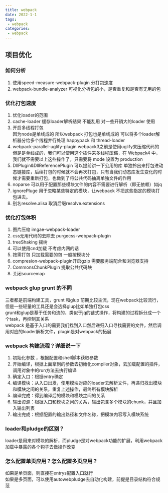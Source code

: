```yaml
---
title: webpack
date: 2022-1-1
tags:
 - webpack
categories:
 - webpack
---
```

<!--
 * @Descripttion: ----描述----
 * @version: 1.0
 * @Author: 张鹏
 * @Date: 2022-01-01 23:14:49
 * @LastEditors: 张鹏
 * @LastEditTime: 2022-01-09 16:04:11
-->

## 项目优化

### 如何分析
1. 使用speed-measure-webpack-plugin 分打包速度
2. webpack-bundle-analyzer 可视化分析包的小，是否重复和是否有无用的包

### 优化打包速度
1. 优化loader的范围 
2. cache-loader 缓存loader解析结果 不能乱用 对一些开销大的loader 使用
3. 开启多线程打包  
因为node是单线成的 所以webpack 打包也是单线成的 可以将多个loader解析器分给多个线程并行处理
happypack 和 thread-loader
4. webpack-parallel-uglify-plugin 
webpack3之前是使用uglify来压缩代码的但是是单线成的，我们可以使用这个插件来多线程压缩，在 Webpack4 中，我们就不需要以上这些操作了，只需要将 mode 设置为 production
5. DllPlugin&DllReferencePlugin
可以提前讲一下公用的库 单独拎出来打包进动态链接库，后续打包的时候就不会再次打包，只有当我们动态库发生变化的时候才需要重新打包，也做到了将公共代码抽离单独文件的作用
6. noparse 可以用于配置那些模块文件的内容不需要进行解析（即无依赖）如jq
7. ignorePluge 用于忽略某些特定的模块，让webpack 不把这些指定的模块打包进去。
8. 别名resolve.alisa 取消后缀resolve.extensions
### 优化打包体积
1. 图片压缩 imgae-webpack-loader
2. css无用代码的去除去 purgecss-webpack-plugin
3. treeShaking 摇树
4. 可以使用cnd加载 不考虑内网的话
5. 按需打包 只加载需要的包 一般按模块分
6. compresion-webpack-plugin开启gzip 需要服务端配合和浏览器支持
7. CommonsChunkPlugin 提取公共代码块
8. 关闭sourcemap
### webpack glup grunt 的不同
三者都是前端构建工具，grunt 和glup 前期比较主流，现在webpack比较流行，但是一些轻量的工具还是会选择glup比如单独打包css   
grunt和glup是基于任务和流的，类似于jq的链式操作，将构建的过程拆分成一个个task，再控制其关系  
webpack 是基于入口的需要我们找到入口然后递归入口寻找需要的文件，然后调用对应的loader解析文件，plugin是对webpack的拓展

### webpack 构建流程？详细说一下
1. 初始化参数 ，根据配置和shell脚本获取参数
2. 开始编译，根据上面拿到的参数去初始化compiler对象，去加载配置的插件，调用对象中的run方法去执行编译
3. 确定入口：根据entry确定
4. 编译模块：从入口出发，使用模块对应的loader去解析文件，再递归找出模块和模块之间的关系，重复上述操作，最终所有模块解析
5. 编译完成：得到编译后的模块和模块之间的关系
6. 输出资源：根据入口和模块之间的关系，输出包含多个模块的chunk，并且加入输出列表
7. 输出完成：根据配置的输出路径和文件名称，把模块内容写入模块系统

### loader和pludge的区别？
loader是用来对模块的解析，而pludge是对webpack功能的扩展，利用webpack 加载中暴露的各个钩子去做操作改变

### 怎么配置单页应用？怎么配置多页应用？

如果是单页面，则直接在entrys配置入口就行  
如果是多页面，可以使用autowebpludge去自动化构建，前提是目录结构符合规范


